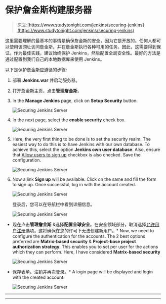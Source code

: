 # 保护詹金斯构建服务器

> 原文:[https://www.studytonight.com/jenkins/securing-jenkins](https://www.studytonight.com/jenkins/securing-jenkins)

这里需要理解的最基本的事情是确保詹金斯的安全，因为它是开放的。任何人都可以使用该网址访问詹金斯，并在詹金斯执行各种可用的任务。因此，这需要得到保证。作为最佳实践，建议始终保护 Jenkins，然后配置全局安全性。最好的方法是通过配置到我们自己的本地数据库来使用 Jenkins。

以下是保护詹金斯应遵循的步骤:

1.  部署 **Jenkins.war** 并启动服务器。
2.  打开詹金斯主页，点击**管理詹金斯**。
3.  In the **Manage Jenkins** page, click on **Setup Security** button.

    ![Securing Jenkins Server](../Images/43f0b79339bb32d73e02c187864c2d5e.png)

5.  In the next page, select the **enable security** check box.

    ![Securing Jenkins Server](../Images/5476b483564dda1d8a2ddf50538ba3f2.png)

7.  Here, the very first thing to be done is to set the security realm. The easiest way to do this is to have Jenkins with our own database. To achieve this, select the option **Jenkins own user database**. Also, ensure that <u>Allow users to sign up</u> checkbox is also checked. Save the configuration.

    ![Securing Jenkins Server](../Images/d86f9f7c1eb3f6ae79acd44dfaaa1a69.png)

9.  Now a link **Sign up** will be available. Click on the same and fill the form to sign up. Once successful, log in with the account created.

    ![Securing Jenkins Server](../Images/3365f6286f650cbede87f615525dd24e.png)

    登录后，您可以在导航栏中看到详细信息。

    ![Securing Jenkins Server](../Images/463e156e5670575e0f5157cc2f81f018.png)

*   现在点击**管理詹金斯** &选择**配置全球安全**。在安全领域部分，取消选择<u>允许用户注册</u>选项。这将确保在您的许可下无法创建新用户。*   Now, we need to configure the authentication for the accounts. The 2 best options preferred are **Matrix-based security** & **Project-base project authorization strategy**. This enables you to set per user for the actions which they can perform. Here, I have considered **Matrix-based security**

    ![Securing Jenkins Server](../Images/0851ff1e5ddead482a7c8c4bcb2f8b39.png)

*   保存表单。注销并再次登录。*   A login page will be displayed and login with the created account.

    ![Securing Jenkins Server](../Images/cd10fc24513ee82bbf02db60de64435a.png)

* * *

* * *